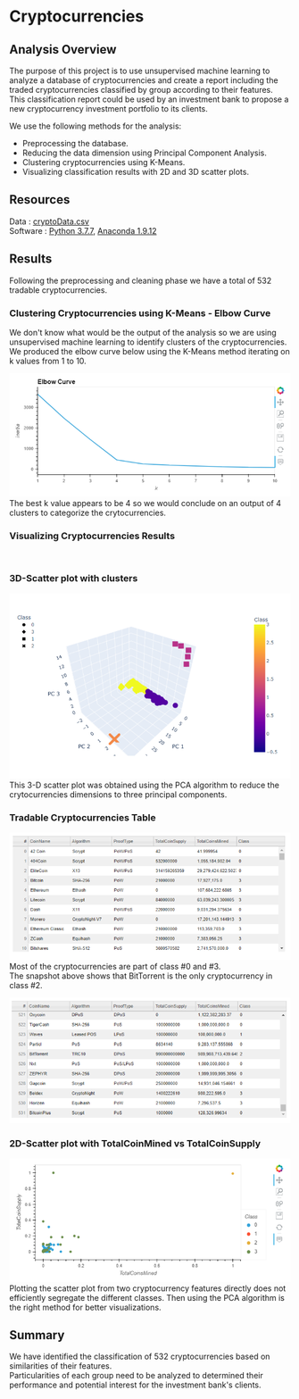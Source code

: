 # Cryptocurrencies


## Analysis Overview
The purpose of this project is to use unsupervised machine learning to analyze a database of cryptocurrencies and create a report including the traded cryptocurrencies classified by group according to their features.
This classification report could be used by an investment bank to propose a new cryptocurrency investment portfolio to its clients.<br/>

We use the following methods for the analysis:
 - Preprocessing the database.
 - Reducing the data dimension using Principal Component Analysis.
 - Clustering cryptocurrencies using K-Means.
 - Visualizing classification results with 2D and 3D scatter plots.

## Resources
Data : [cryptoData.csv](Resources/crypto_data.csv) 
<br/>
Software :  [Python 3.7.7](https://www.python.org/downloads/), [Anaconda 1.9.12](https://www.anaconda.com/)

## Results
Following the preprocessing and cleaning phase we have a total of 532 tradable cryptocurrencies.

### Clustering Cryptocurrencies using K-Means - Elbow Curve
We don't know what would be the output of the analysis so we are using unsupervised machine learning to identify clusters of the cryptocurrencies. We produced the elbow curve below using the K-Means method iterating on k values from 1 to 10.

![01.png](Resources/01.png)
<br/>
The best k value appears to be 4 so we would conclude on an output of 4 clusters to categorize the crytocurrencies.


### Visualizing Cryptocurrencies Results
<br/>

### 3D-Scatter plot with clusters

![04.png](Resources/02.png)
<br/>
This 3-D scatter plot was obtained using the PCA algorithm to reduce the crytocurrencies dimensions to three principal components.


### Tradable Cryptocurrencies Table

![03.png](Resources/03.png)
<br/>
Most of the cryptocurrencies are part of class #0 and #3. <br/>
The snapshot above shows that BitTorrent is the only cryptocurrency in class #2. <br/>

![04.png](Resources/04.png)



### 2D-Scatter plot with TotalCoinMined vs TotalCoinSupply

![05.png](Resources/05.png)
<br/>
Plotting the scatter plot from two cryptocurrency features directly does not efficiently segregate the different classes. Then using the PCA algorithm is the right method for better visualizations.

## Summary
We have identified the classification of 532 cryptocurrencies based on similarities of their features. <br/>
Particularities of each group need to be analyzed to determined their performance and potential interest for the investment bank's clients.

